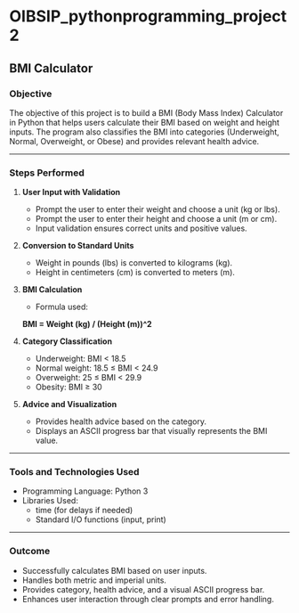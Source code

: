 # OIBSIP_pythonprogramming_project2

## BMI Calculator

### Objective  
The objective of this project is to build a BMI (Body Mass Index) Calculator in Python that helps users calculate their BMI based on weight and height inputs. The program also classifies the BMI into categories (Underweight, Normal, Overweight, or Obese) and provides relevant health advice.  

---

### Steps Performed  

1. **User Input with Validation**  
   - Prompt the user to enter their weight and choose a unit (kg or lbs).  
   - Prompt the user to enter their height and choose a unit (m or cm).  
   - Input validation ensures correct units and positive values.  

2. **Conversion to Standard Units**  
   - Weight in pounds (lbs) is converted to kilograms (kg).  
   - Height in centimeters (cm) is converted to meters (m).  

3. **BMI Calculation**  
   - Formula used:  

     
   **BMI = Weight (kg) / (Height (m))^2**
     

4. **Category Classification**  
   - Underweight: BMI < 18.5  
   - Normal weight: 18.5 ≤ BMI < 24.9  
   - Overweight: 25 ≤ BMI < 29.9  
   - Obesity: BMI ≥ 30  

5. **Advice and Visualization**  
   - Provides health advice based on the category.  
   - Displays an ASCII progress bar that visually represents the BMI value.  

---

### Tools and Technologies Used  
- Programming Language: Python 3  
- Libraries Used:  
  - time (for delays if needed)  
  - Standard I/O functions (input, print)  

---

### Outcome  
- Successfully calculates BMI based on user inputs.  
- Handles both metric and imperial units.  
- Provides category, health advice, and a visual ASCII progress bar.  
- Enhances user interaction through clear prompts and error handling.  
